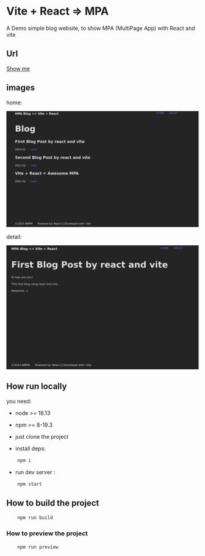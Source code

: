 # Vite + React => MPA

A Demo simple blog website, to show MPA (MultiPage App) with React and vite

## Url

[Show me](https://vite-react-mpa-demo.netlify.app/)

## images

home:

![homepage](./home.png)

detail:

![detail](./detail.png)

## How run locally

you need:

- node >= 18.13
- npm >= 8-19.3

- just clone the project

- install deps:

```bash
    npm i
```

- run dev server :

```bash
    npm start
```

## How to build the project

```bash
    npm run build
```

### How to preview the project

```bash
    npm run preview
```
